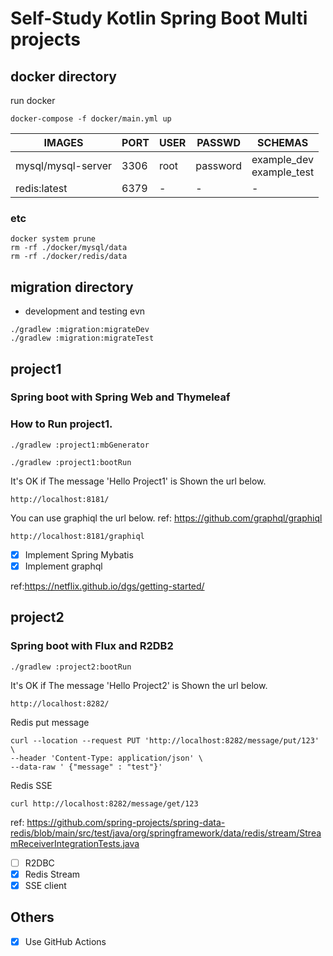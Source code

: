 # Self-Study Kotlin Spring Boot Multi projects 

## docker directory

run docker
```
docker-compose -f docker/main.yml up
```

| IMAGES | PORT | USER | PASSWD | SCHEMAS |
| - | - | - | - | - |
| mysql/mysql-server | 3306 | root | password | example_dev<br>example_test |
| redis:latest | 6379 | - | - | - |

### etc

```
docker system prune
rm -rf ./docker/mysql/data
rm -rf ./docker/redis/data
```
## migration directory

- development and testing evn
```
./gradlew :migration:migrateDev
./gradlew :migration:migrateTest
```

## project1 
### Spring boot with Spring Web and Thymeleaf

### How to Run project1.

```
./gradlew :project1:mbGenerator
```

```
./gradlew :project1:bootRun
```

It's OK if The message 'Hello Project1' is Shown the url below.
```
http://localhost:8181/
```

You can use graphiql the url below.
ref: https://github.com/graphql/graphiql
```
http://localhost:8181/graphiql
```

- [x] Implement Spring Mybatis
- [x] Implement graphql

ref:https://netflix.github.io/dgs/getting-started/

## project2
### Spring boot with Flux and R2DB2

```
./gradlew :project2:bootRun
```

It's OK if The message 'Hello Project2' is Shown the url below.
```
http://localhost:8282/
```

Redis put message
```
curl --location --request PUT 'http://localhost:8282/message/put/123' \
--header 'Content-Type: application/json' \
--data-raw ' {"message" : "test"}'
```

Redis SSE
```
curl http://localhost:8282/message/get/123
```
ref: https://github.com/spring-projects/spring-data-redis/blob/main/src/test/java/org/springframework/data/redis/stream/StreamReceiverIntegrationTests.java

- [ ] R2DBC
- [x] Redis Stream
- [x] SSE client

## Others

- [x] Use GitHub Actions